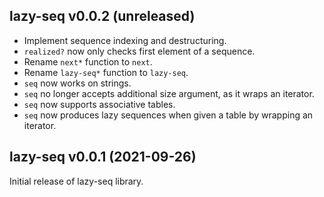 ## lazy-seq v0.0.2 (unreleased)

- Implement sequence indexing and destructuring.
- `realized?` now only checks first element of a sequence.
- Rename `next*` function to `next`.
- Rename `lazy-seq*` function to `lazy-seq`.
- `seq` now works on strings.
- `seq` no longer accepts additional size argument, as it wraps an iterator.
- `seq` now supports associative tables.
- `seq` now produces lazy sequences when given a table by wrapping an iterator.

## lazy-seq v0.0.1 (2021-09-26)

Initial release of lazy-seq library.

<!--  LocalWords:  destructuring
 -->
